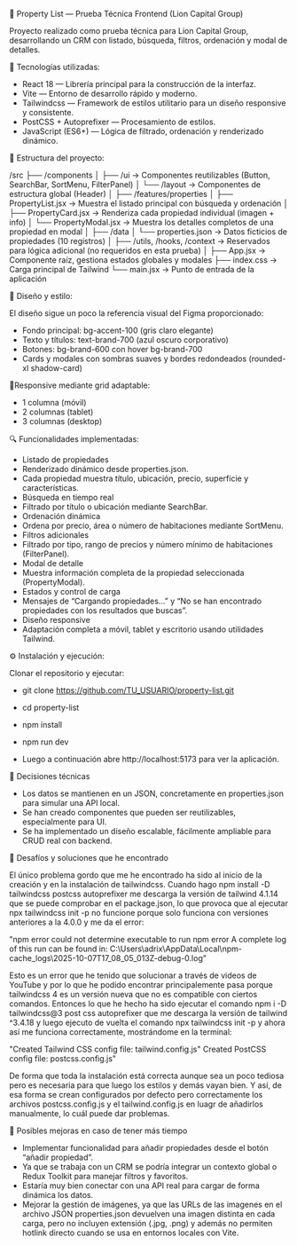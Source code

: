 🏡 Property List — Prueba Técnica Frontend (Lion Capital Group)

Proyecto realizado como prueba técnica para Lion Capital Group, desarrollando un CRM con listado, búsqueda, filtros, ordenación y modal de detalles.


🚀 Tecnologías utilizadas:

- React 18 — Librería principal para la construcción de la interfaz.
- Vite — Entorno de desarrollo rápido y moderno.
- Tailwindcss — Framework de estilos utilitario para un diseño responsive y consistente.
- PostCSS + Autoprefixer — Procesamiento de estilos.
- JavaScript (ES6+) — Lógica de filtrado, ordenación y renderizado dinámico.
  

🧩 Estructura del proyecto:

/src
 ├── /components
 │    ├── /ui            → Componentes reutilizables (Button, SearchBar, SortMenu, FilterPanel)
 │    └── /layout        → Componentes de estructura global (Header)
 │
 ├── /features/properties
 │    ├── PropertyList.jsx   → Muestra el listado principal con búsqueda y ordenación
 │    ├── PropertyCard.jsx   → Renderiza cada propiedad individual (imagen + info)
 │    └── PropertyModal.jsx  → Muestra los detalles completos de una propiedad en modal
 │
 ├── /data
 │    └── properties.json    → Datos ficticios de propiedades (10 registros)
 │
 ├── /utils, /hooks, /context  → Reservados para lógica adicional (no requeridos en esta prueba)
 │
 ├── App.jsx     → Componente raíz, gestiona estados globales y modales
 ├── index.css   → Carga principal de Tailwind
 └── main.jsx    → Punto de entrada de la aplicación
 

🎨 Diseño y estilo:

El diseño sigue un poco la referencia visual del Figma proporcionado:

- Fondo principal: bg-accent-100 (gris claro elegante)
- Texto y títulos: text-brand-700 (azul oscuro corporativo)
- Botones: bg-brand-600 con hover bg-brand-700
- Cards y modales con sombras suaves y bordes redondeados (rounded-xl shadow-card)


📱Responsive mediante grid adaptable:

- 1 columna (móvil)
- 2 columnas (tablet)
- 3 columnas (desktop)


🔍 Funcionalidades implementadas:

- Listado de propiedades
- Renderizado dinámico desde properties.json.
- Cada propiedad muestra título, ubicación, precio, superficie y características.
- Búsqueda en tiempo real
- Filtrado por título o ubicación mediante SearchBar.
- Ordenación dinámica
- Ordena por precio, área o número de habitaciones mediante SortMenu.
- Filtros adicionales
- Filtrado por tipo, rango de precios y número mínimo de habitaciones (FilterPanel).
- Modal de detalle
- Muestra información completa de la propiedad seleccionada (PropertyModal).
- Estados y control de carga
- Mensajes de “Cargando propiedades…” y “No se han encontrado propiedades con los resultados que buscas”.
- Diseño responsive
- Adaptación completa a móvil, tablet y escritorio usando utilidades Tailwind.

 

⚙️ Instalación y ejecución: 

Clonar el repositorio y ejecutar:

- git clone https://github.com/TU_USUARIO/property-list.git
- cd property-list
- npm install
- npm run dev

- Luego a continuación abre http://localhost:5173 para ver la aplicación.



🧠 Decisiones técnicas

- Los datos se mantienen en un JSON, concretamente en properties.json para simular una API local.
- Se han creado componentes que pueden ser reutilizables, especialmente para UI.
- Se ha implementado un diseño escalable, fácilmente ampliable para CRUD real con backend.



🧾 Desafíos y soluciones que he encontrado

El único problema gordo que me he encontrado ha sido al inicio de la creación y en la instalación de tailwindcss. Cuando hago npm install -D tailwindcss postcss autoprefixer me descarga la versión de tailwind 4.1.14 que se puede comprobar en el package.json, lo que provoca que al ejecutar npx tailwindcss init -p no funcione porque solo funciona con versiones anteriores a la 4.0.0 y me da el error: 

"npm error could not determine executable to run npm error A complete log of this run can be found in: C:\Users\adrix\AppData\Local\npm-cache\_logs\2025-10-07T17_08_05_013Z-debug-0.log"

Esto es un error que he tenido que solucionar a través de videos de YouTube y por lo que he podido encontrar principalemente pasa porque tailwindcss 4 es un versión nueva que no es compatible con ciertos comandos. Entonces lo que he hecho ha sido ejecutar el comando npm i -D tailwindcss@3 post css autoprefixer que me descarga la versión de tailwind ^3.4.18 y luego ejecuto de vuelta el comando npx tailwindcss init -p y ahora así me funciona correctamente, mostrándome en la terminal: 

"Created Tailwind CSS config file: tailwind.config.js"
Created PostCSS config file: postcss.config.js"

De forma que toda la instalación está correcta aunque sea un poco tediosa pero es necesaria para que luego los estilos y demás vayan bien. Y así, de esa forma se crean configurados por defecto pero correctamente los archivos postcss.config.js y el tailwind.config.js en luagr de añadirlos manualmente, lo cuál puede dar problemas.




🚧 Posibles mejoras en caso de tener más tiempo

- Implementar funcionalidad para añadir propiedades desde el botón “añadir propiedad”.
- Ya que se trabaja con un CRM se podría integrar un contexto global o Redux Toolkit para manejar filtros y favoritos.
- Estaría muy bien conectar con una API real para cargar de forma dinámica los datos.
- Mejorar la gestión de imágenes, ya que las URLs de las imagenes en el archivo JSON properties.json devuelven una imagen distinta en cada carga, pero no incluyen extensión (.jpg, .png) y además no permiten hotlink directo cuando se usa en entornos locales con Vite.
